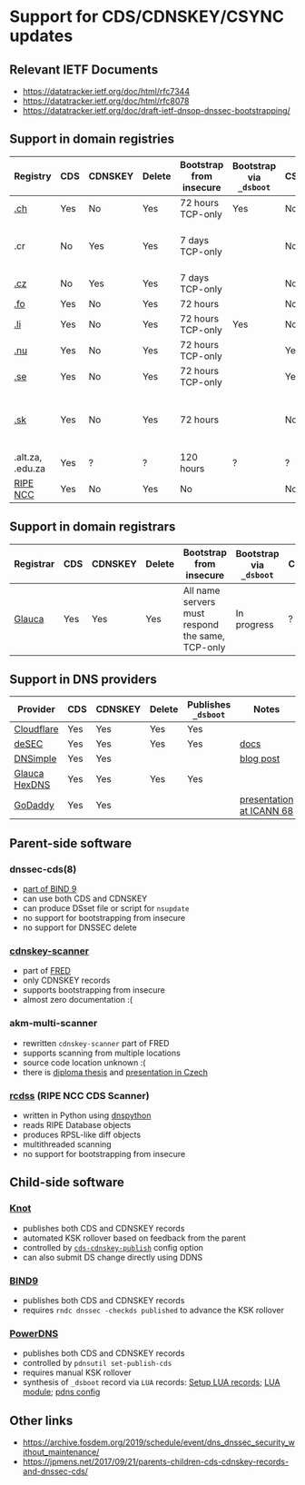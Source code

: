 Support for CDS/CDNSKEY/CSYNC updates
=====================================

Relevant IETF Documents
-----------------------

- https://datatracker.ietf.org/doc/html/rfc7344
- https://datatracker.ietf.org/doc/html/rfc8078
- https://datatracker.ietf.org/doc/draft-ietf-dnsop-dnssec-bootstrapping/

Support in domain registries
----------------------------

|Registry|CDS|CDNSKEY|Delete|Bootstrap from insecure|Bootstrap via `_dsboot`|CSYNC|Notes|
|--------|---|-------|------|-----------------------|------------------------|--|-----|
|[.ch](https://www.nic.ch/security/cds/)|Yes|No|Yes|72 hours TCP-only|Yes|No|[guidelines](https://www.nic.ch/export/shared/.content/files/SWITCH_CDS_Manual_en.pdf)|
|.cr|No |Yes    |Yes   |7 days TCP-only||No|No documentation found; FRED is used|
|[.cz](https://www.nic.cz/page/383/faq/#faq45)|No |Yes    |Yes   |7 days TCP-only||No|[FRED is used](https://fred.nic.cz/documentation/html/Concepts/AKM.html)|
|[.fo](https://centralnic.support/hc/en-gb/articles/5957742209309)|Yes|No|Yes|72 hours||No|[guidelines](https://centralnic.support/hc/en-gb/articles/5957742209309)|
|[.li](https://www.nic.li/security/cds/)|Yes|No|Yes|72 hours TCP-only|Yes|No|[guidelines](https://www.nic.li/export/shared/.content/files/SWITCH_CDS_Manual_en.pdf)|
|[.nu](https://internetstiftelsen.se/domaner/domannamnsbranschen/teknik/automatiserad-dnssec/)|Yes|No|Yes|72 hours TCP-only||Yes|[Policy and Guidelines](https://internetstiftelsen.se/domaner/domannamnsbranschen/teknik/policy-and-guidelines-for-automated-dnssec-provisioning/)|
|[.se](https://internetstiftelsen.se/domaner/domannamnsbranschen/teknik/automatiserad-dnssec/)|Yes|No|Yes|72 hours TCP-only||Yes|[Policy and Guidelines](https://internetstiftelsen.se/domaner/domannamnsbranschen/teknik/policy-and-guidelines-for-automated-dnssec-provisioning/)|
|[.sk](https://sk-nic.sk/wp-content/uploads/2019/12/DNSSEC_CDS_EN.pdf)|Yes|No|Yes|72 hours||No|No clear information about using TCP for bootstrapping|
|.alt.za, .edu.za|Yes|?|?|120 hours|?|?||
|[RIPE NCC](https://www.ripe.net/manage-ips-and-asns/db/support/configuring-reverse-dns#4--automated-update-of-dnssec-delegations)|Yes|No|Yes|No||No||

Support in domain registrars
----------------------------

|Registrar|CDS|CDNSKEY|Delete|Bootstrap from insecure|Bootstrap via `_dsboot`|CSYNC|Notes|
|---------|---|-------|------|-----------------------|------------------------|--|-----|
|[Glauca](https://glauca.digital/blog/2020/08/10/cds-at-the-registrar-level.html)|Yes|Yes|Yes|All name servers must respond the same, TCP-only|In progress|?|[Docs](https://docs.glauca.digital/domains/cds/)|

Support in DNS providers
------------------------

|Provider|CDS|CDNSKEY|Delete|Publishes `_dsboot`|Notes|
|--------|---|-------|------|----------------------------------|-----|
|[Cloudflare](https://blog.cloudflare.com/automatically-provision-and-maintain-dnssec/)|Yes|Yes|Yes|Yes||
|[deSEC](https://desec.io/)|Yes|Yes|Yes|Yes|[docs](https://desec.readthedocs.io/en/latest/dns/rrsets.html#dnskey-caveat)|
|[DNSimple](https://support.dnsimple.com/articles/dnssec/#cdscdnskey)|Yes|Yes|||[blog post](https://blog.dnsimple.com/2019/02/cds_cdnskey/)|
|[Glauca HexDNS](https://docs.glauca.digital/domains/cds/)|Yes|Yes|Yes|Yes||
|[GoDaddy](https://uk.godaddy.com/help/enable-dnssec-in-my-premium-dns-account-6420)|Yes|Yes|||[presentation at ICANN 68](https://68.schedule.icann.org/meetings/EqJCzT5N6kcZhh2TT)|

Parent-side software
--------------------

### dnssec-cds(8)
 - [part of BIND 9](https://github.com/isc-projects/bind9/blob/main/bin/dnssec/dnssec-cds.rst)
 - can use both CDS and CDNSKEY
 - can produce DSset file or script for `nsupdate`
 - no support for bootstrapping from insecure
 - no support for DNSSEC delete

### [cdnskey-scanner](https://gitlab.nic.cz/fred/cdnskey-scanner)
 - part of [FRED](https://fred.nic.cz/documentation/html/Concepts/AKM.html)
 - only CDNSKEY records
 - supports bootstrapping from insecure
 - almost zero documentation :(

### akm-multi-scanner
 - rewritten `cdnskey-scanner` part of FRED
 - supports scanning from multiple locations
 - source code location unknown :(
 - there is [diploma thesis](https://dspace.cvut.cz/bitstream/handle/10467/87860/F8-DP-2020-Shchavleva-Marina-thesis.pdf?sequence=-1&isAllowed=y) and [presentation in Czech](https://www.nic.cz/files/nic/it_20/prezentace/Shchavleva.pdf)

### [rcdss](https://github.com/RIPE-NCC/rcdss) (RIPE NCC CDS Scanner)
 - written in Python using [dnspython](https://www.dnspython.org/)
 - reads RIPE Database objects
 - produces RPSL-like diff objects
 - multithreaded scanning
 - no support for bootstrapping from insecure

Child-side software
-------------------

### [Knot](https://www.knot-dns.cz/docs/3.0/singlehtml/index.html#automatic-ksk-management)
 - publishes both CDS and CDNSKEY records
 - automated KSK rollover based on feedback from the parent
 - controlled by [`cds-cdnskey-publish`](https://www.knot-dns.cz/docs/3.0/singlehtml/index.html#policy-cds-cdnskey-publish) config option
 - can also submit DS change directly using DDNS

### [BIND9](https://bind9.readthedocs.io/en/latest/dnssec-guide.html#the-cds-and-cdnskey-resource-records)
 - publishes both CDS and CDNSKEY records
 - requires `rndc dnssec -checkds published` to advance the KSK rollover

### [PowerDNS](https://docs.powerdns.com/authoritative/guides/kskrollcdnskey.html)
 - publishes both CDS and CDNSKEY records
 - controlled by `pdnsutil set-publish-cds`
 - requires manual KSK rollover
 - synthesis of `_dsboot` record via `LUA` records: [Setup LUA records](https://github.com/desec-io/desec-ns/blob/43973910b86211738bcd1bb14e414c36ac0b85e0/ns/signaling_domain_zone.sh); [LUA module](https://github.com/desec-io/desec-ns/blob/43973910b86211738bcd1bb14e414c36ac0b85e0/ns/lua/signaling.lua); [pdns config](https://github.com/desec-io/desec-ns/blob/43973910b86211738bcd1bb14e414c36ac0b85e0/ns/conf/pdns.conf.var)

Other links
-----------
 - https://archive.fosdem.org/2019/schedule/event/dns_dnssec_security_without_maintenance/
 - https://jpmens.net/2017/09/21/parents-children-cds-cdnskey-records-and-dnssec-cds/
